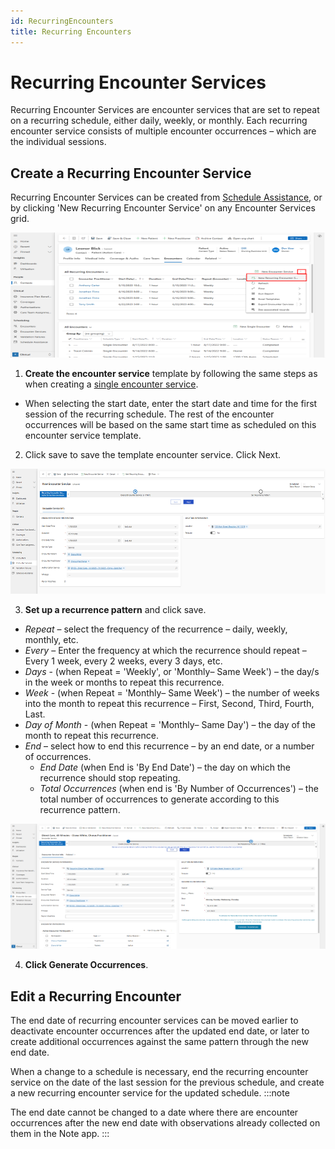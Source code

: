 ```yaml
---
id: RecurringEncounters
title: Recurring Encounters
---
```

# Recurring Encounter Services

Recurring Encounter Services are encounter services that are set to repeat on a recurring schedule, either daily, weekly, or monthly. Each recurring encounter service consists of multiple encounter occurrences – which are the individual sessions.

## Create a Recurring Encounter Service
Recurring Encounter Services can be created from [Schedule Assistance](../Scheduling/ScheduleAssistance.md), or by clicking 'New Recurring Encounter Service' on any Encounter Services grid.

<img src ="/img/+recurringES.png" width="600" height="200"/>

1. **Create the encounter service** template by following the same steps as when creating a [single encounter service](../Scheduling/SingleEncounters.md/#create-a-single-encounter-service). 

- When selecting the start date, enter the start date and time for the first session of the recurring schedule. The rest of the encounter occurrences will be based on the same start time as scheduled on this encounter service template.
2. Click save to save the template encounter service. Click Next.

<img src ="/img/RecurringES1.png" width="800" height="200"/>

3. **Set up a recurrence pattern** and click save. 

- *Repeat* – select the frequency of the recurrence – daily, weekly, monthly, etc.
- *Every* – Enter the frequency at which the recurrence should repeat – Every 1 week, every 2 weeks, every 3 days, etc.
- *Days* - (when Repeat = 'Weekly', or 'Monthly– Same Week') – the day/s in the week or months to repeat this recurrence.
- *Week* - (when Repeat = 'Monthly– Same Week') – the number of weeks into the month to repeat this recurrence – First, Second, Third, Fourth, Last.
- *Day of Month* - (when Repeat = 'Monthly– Same Day') – the day of the month to repeat this recurrence.
- *End* – select how to end this recurrence – by an end date, or a number of occurrences.
    - *End Date* (when End is 'By End Date') – the day on which the recurrence should stop repeating.
    - *Total Occurrences* (when end is 'By Number of Occurrences') – the total number of occurrences to generate according to this recurrence pattern.
 
<img src ="/img/RecurringES2.png" width="800" height="200"/>

4. **Click Generate Occurrences**.

## Edit a Recurring Encounter
The end date of recurring encounter services can be moved earlier to deactivate encounter occurrences after the updated end date, or later to create additional occurrences against the same pattern through the new end date.

When a change to a schedule is necessary, end the recurring encounter service on the date of the last session for the previous schedule, and create a new recurring encounter service for the updated schedule.
:::note

The end date cannot be changed to a date where there are encounter occurrences after the new end date with observations already collected on them in the Note app.
:::

